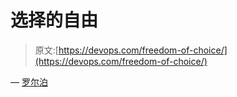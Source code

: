 # 选择的自由

> 原文:[https://devops.com/freedom-of-choice/](https://devops.com/freedom-of-choice/)

— [罗尔泊](https://devops.com/author/breselman/)